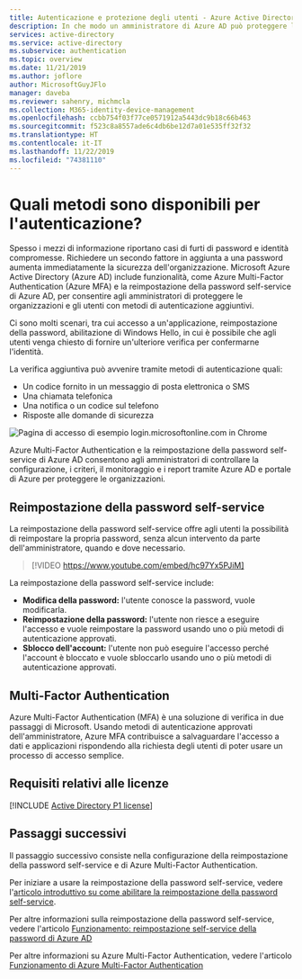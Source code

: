 ```yaml
---
title: Autenticazione e protezione degli utenti - Azure Active Directory
description: In che modo un amministratore di Azure AD può proteggere l'autenticazione utente, riducendo al tempo stesso l'impatto sugli utenti finali?
services: active-directory
ms.service: active-directory
ms.subservice: authentication
ms.topic: overview
ms.date: 11/21/2019
ms.author: joflore
author: MicrosoftGuyJFlo
manager: daveba
ms.reviewer: sahenry, michmcla
ms.collection: M365-identity-device-management
ms.openlocfilehash: ccbb754f03f77ce0571912a5443dc9b18c66b463
ms.sourcegitcommit: f523c8a8557ade6c4db6be12d7a01e535ff32f32
ms.translationtype: HT
ms.contentlocale: it-IT
ms.lasthandoff: 11/22/2019
ms.locfileid: "74381110"
---
```

# <a name="what-methods-are-available-for-authentication"></a>Quali metodi sono disponibili per l'autenticazione?

Spesso i mezzi di informazione riportano casi di furti di password e identità compromesse. Richiedere un secondo fattore in aggiunta a una password aumenta immediatamente la sicurezza dell'organizzazione. Microsoft Azure Active Directory (Azure AD) include funzionalità, come Azure Multi-Factor Authentication (Azure MFA) e la reimpostazione della password self-service di Azure AD, per consentire agli amministratori di proteggere le organizzazioni e gli utenti con metodi di autenticazione aggiuntivi.

Ci sono molti scenari, tra cui accesso a un'applicazione, reimpostazione della password, abilitazione di Windows Hello, in cui è possibile che agli utenti venga chiesto di fornire un'ulteriore verifica per confermarne l'identità.

La verifica aggiuntiva può avvenire tramite metodi di autenticazione quali:

* Un codice fornito in un messaggio di posta elettronica o SMS
* Una chiamata telefonica
* Una notifica o un codice sul telefono
* Risposte alle domande di sicurezza

![Pagina di accesso di esempio login.microsoftonline.com in Chrome](media/overview-authentication/overview-login.png)

Azure Multi-Factor Authentication e la reimpostazione della password self-service di Azure AD consentono agli amministratori di controllare la configurazione, i criteri, il monitoraggio e i report tramite Azure AD e portale di Azure per proteggere le organizzazioni.

## <a name="self-service-password-reset"></a>Reimpostazione della password self-service

La reimpostazione della password self-service offre agli utenti la possibilità di reimpostare la propria password, senza alcun intervento da parte dell'amministratore, quando e dove necessario.

> [!VIDEO https://www.youtube.com/embed/hc97Yx5PJiM]

La reimpostazione della password self-service include:

* **Modifica della password:** l'utente conosce la password, vuole modificarla.
* **Reimpostazione della password:** l'utente non riesce a eseguire l'accesso e vuole reimpostare la password usando uno o più metodi di autenticazione approvati.
* **Sblocco dell'account:** l'utente non può eseguire l'accesso perché l'account è bloccato e vuole sbloccarlo usando uno o più metodi di autenticazione approvati.

## <a name="multi-factor-authentication"></a>Multi-Factor Authentication

Azure Multi-Factor Authentication (MFA) è una soluzione di verifica in due passaggi di Microsoft. Usando metodi di autenticazione approvati dell'amministratore, Azure MFA contribuisce a salvaguardare l'accesso a dati e applicazioni rispondendo alla richiesta degli utenti di poter usare un processo di accesso semplice.

## <a name="license-requirements"></a>Requisiti relativi alle licenze

[!INCLUDE [Active Directory P1 license](../../../includes/active-directory-p1-license.md)]

## <a name="next-steps"></a>Passaggi successivi

Il passaggio successivo consiste nella configurazione della reimpostazione della password self-service e di Azure Multi-Factor Authentication.

Per iniziare a usare la reimpostazione della password self-service, vedere l'[articolo introduttivo su come abilitare la reimpostazione della password self-service](quickstart-sspr.md).

Per altre informazioni sulla reimpostazione della password self-service, vedere l'articolo [Funzionamento: reimpostazione self-service della password di Azure AD](concept-sspr-howitworks.md)

Per altre informazioni su Azure Multi-Factor Authentication, vedere l'articolo [Funzionamento di Azure Multi-Factor Authentication](concept-mfa-howitworks.md)
